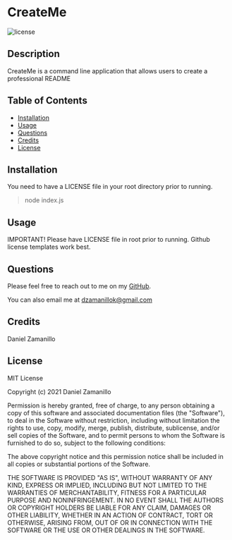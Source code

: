 

# CreateMe

![license](https://img.shields.io/badge/license-MIT-blue) 

## Description 

CreateMe is a command line application that allows users to create a professional README


## Table of Contents

* [Installation](#installation)
* [Usage](#usage)
* [Questions](#questions)
* [Credits](#credits)
* [License](*license)



## Installation

You need to have a LICENSE file in your root directory prior to running.
<br>

> node index.js

## Usage 

IMPORTANT! Please have LICENSE file in root prior to running. Github license templates work best.


## Questions

Please feel free to reach out to me on my [GitHub](https://github.com/dzamanillo).

You can also email me at dzamanillok@gmail.com

## Credits

Daniel Zamanillo

## License

MIT License

Copyright (c) 2021 Daniel Zamanillo

Permission is hereby granted, free of charge, to any person obtaining a copy
of this software and associated documentation files (the "Software"), to deal
in the Software without restriction, including without limitation the rights
to use, copy, modify, merge, publish, distribute, sublicense, and/or sell
copies of the Software, and to permit persons to whom the Software is
furnished to do so, subject to the following conditions:

The above copyright notice and this permission notice shall be included in all
copies or substantial portions of the Software.

THE SOFTWARE IS PROVIDED "AS IS", WITHOUT WARRANTY OF ANY KIND, EXPRESS OR
IMPLIED, INCLUDING BUT NOT LIMITED TO THE WARRANTIES OF MERCHANTABILITY,
FITNESS FOR A PARTICULAR PURPOSE AND NONINFRINGEMENT. IN NO EVENT SHALL THE
AUTHORS OR COPYRIGHT HOLDERS BE LIABLE FOR ANY CLAIM, DAMAGES OR OTHER
LIABILITY, WHETHER IN AN ACTION OF CONTRACT, TORT OR OTHERWISE, ARISING FROM,
OUT OF OR IN CONNECTION WITH THE SOFTWARE OR THE USE OR OTHER DEALINGS IN THE
SOFTWARE.


    
